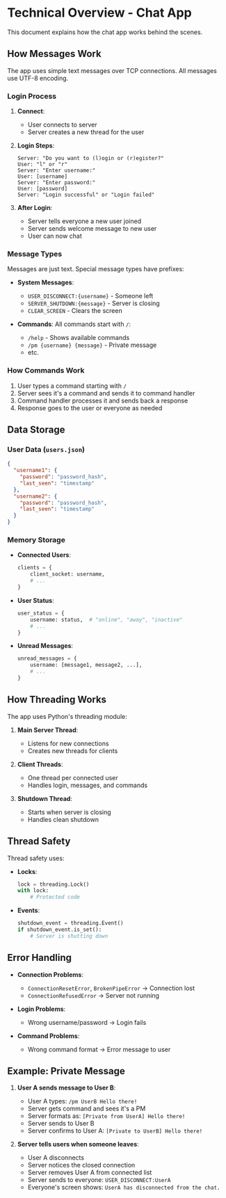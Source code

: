 # Technical Overview - Chat App

This document explains how the chat app works behind the scenes.

## How Messages Work

The app uses simple text messages over TCP connections. All messages use UTF-8 encoding.

### Login Process

1. **Connect**:
   - User connects to server
   - Server creates a new thread for the user

2. **Login Steps**:
   ```
   Server: "Do you want to (l)ogin or (r)egister?"
   User: "l" or "r"
   Server: "Enter username:"
   User: [username]
   Server: "Enter password:"
   User: [password]
   Server: "Login successful" or "Login failed"
   ```

3. **After Login**:
   - Server tells everyone a new user joined
   - Server sends welcome message to new user
   - User can now chat

### Message Types

Messages are just text. Special message types have prefixes:

- **System Messages**:
  - `USER_DISCONNECT:{username}` - Someone left
  - `SERVER_SHUTDOWN:{message}` - Server is closing
  - `CLEAR_SCREEN` - Clears the screen

- **Commands**:
  All commands start with `/`:
  - `/help` - Shows available commands
  - `/pm {username} {message}` - Private message
  - etc.

### How Commands Work

1. User types a command starting with `/`
2. Server sees it's a command and sends it to command handler
3. Command handler processes it and sends back a response
4. Response goes to the user or everyone as needed

## Data Storage

### User Data (`users.json`)

```json
{
  "username1": {
    "password": "password_hash",
    "last_seen": "timestamp"
  },
  "username2": {
    "password": "password_hash",
    "last_seen": "timestamp"
  }
}
```

### Memory Storage

- **Connected Users**:
  ```python
  clients = {
      client_socket: username,
      # ...
  }
  ```

- **User Status**:
  ```python
  user_status = {
      username: status,  # "online", "away", "inactive"
      # ...
  }
  ```

- **Unread Messages**:
  ```python
  unread_messages = {
      username: [message1, message2, ...],
      # ...
  }
  ```

## How Threading Works

The app uses Python's threading module:

1. **Main Server Thread**:
   - Listens for new connections
   - Creates new threads for clients

2. **Client Threads**:
   - One thread per connected user
   - Handles login, messages, and commands

3. **Shutdown Thread**:
   - Starts when server is closing
   - Handles clean shutdown

## Thread Safety

Thread safety uses:

- **Locks**:
  ```python
  lock = threading.Lock()
  with lock:
      # Protected code
  ```

- **Events**:
  ```python
  shutdown_event = threading.Event()
  if shutdown_event.is_set():
      # Server is shutting down
  ```

## Error Handling

- **Connection Problems**:
  - `ConnectionResetError`, `BrokenPipeError` → Connection lost
  - `ConnectionRefusedError` → Server not running
  
- **Login Problems**:
  - Wrong username/password → Login fails
  
- **Command Problems**:
  - Wrong command format → Error message to user

## Example: Private Message

1. **User A sends message to User B**:
   - User A types: `/pm UserB Hello there!`
   - Server gets command and sees it's a PM
   - Server formats as: `[Private from UserA] Hello there!`
   - Server sends to User B
   - Server confirms to User A: `[Private to UserB] Hello there!`

2. **Server tells users when someone leaves**:
   - User A disconnects
   - Server notices the closed connection
   - Server removes User A from connected list
   - Server sends to everyone: `USER_DISCONNECT:UserA`
   - Everyone's screen shows: `UserA has disconnected from the chat.`



